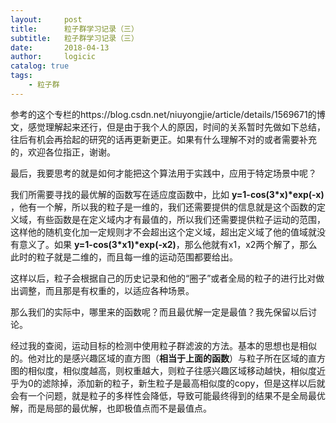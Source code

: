 ```yaml
---
layout:     post
title:      粒子群学习记录（三）
subtitle:   粒子群学习记录（三）
date:       2018-04-13
author:     logicic
catalog: true
tags:
    - 粒子群
---
```




参考的这个专栏的https://blog.csdn.net/niuyongjie/article/details/1569671的博文，感觉理解起来还行，但是由于我个人的原因，时间的关系暂时先做如下总结，往后有机会再拾起的研究的话再更新更正。如果有什么理解不对的或者需要补充的，欢迎各位指正，谢谢。

最后，我要思考的就是如何才能把这个算法用于实践中，应用于特定场景中呢？

我们所需要寻找的最优解的函数写在适应度函数中，比如 **y=1-cos(3\*x)\*exp(-x)** ，他有一个解，所以我的粒子是一维的，我们还需要提供的信息就是这个函数的定义域，有些函数是在定义域内才有最值的，所以我们还需要提供粒子运动的范围，这样他的随机变化加一定规则才不会超出这个定义域，超出定义域了他的值域就没有意义了。如果 **y=1-cos(3\*x1)\*exp(-x2)**，那么他就有x1，x2两个解了，那么此时的粒子就是二维的，而且每一维的运动范围都要给出。

这样以后，粒子会根据自己的历史记录和他的“圈子”或者全局的粒子的进行比对做出调整，而且那是有权重的，以适应各种场景。

那么我们的实际中，哪里来的函数呢？而且最优解一定是最值？我先保留以后讨论。

经过我的查阅，运动目标的检测中使用粒子群滤波的方法。基本的思想也是相似的。他对比的是感兴趣区域的直方图（**相当于上面的函数**）与粒子所在区域的直方图的相似度，相似度越高，则权重越大，则粒子往感兴趣区域移动越快，相似度近乎为0的滤除掉，添加新的粒子，新生粒子是最高相似度的copy，但是这样以后就会有一个问题，就是粒子的多样性会降低，导致可能最终得到的结果不是全局最优解，而是局部的最优解，也即极值点而不是最值点。